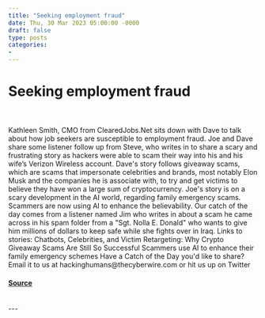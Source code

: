 ```yaml
---
title: "Seeking employment fraud"
date: Thu, 30 Mar 2023 05:00:00 -0000
draft: false
type: posts
categories: 
- 
---
```

# Seeking employment fraud

<br/>

<br/>
Kathleen Smith, CMO from ClearedJobs.Net sits down with Dave to talk about how job seekers are susceptible to employment fraud. Joe and Dave share some listener follow up from Steve, who writes in to share a scary and frustrating story as hackers were able to scam their way into his and his wife’s Verizon Wireless account. Dave's story follows giveaway scams, which are scams that impersonate celebrities and brands, most notably Elon Musk and the companies he is associate with, to try and get victims to believe they have won a large sum of cryptocurrency. Joe's story is on a scary development in the AI world, regarding family emergency scams. Scammers are now using AI to enhance the believability. Our catch of the day comes from a listener named Jim who writes in about a scam he came across in his spam folder from a "Sgt. Nolla E. Donald" who wants to give him millions of dollars to keep safe while she fights over in Iraq. Links to stories: Chatbots, Celebrities, and Victim Retargeting: Why Crypto Giveaway Scams Are Still So Successful Scammers use AI to enhance their family emergency schemes Have a Catch of the Day you'd like to share? Email it to us at hackinghumans@thecyberwire.com or hit us up on Twitter

#### [Source](https://thecyberwire.com/podcasts/hacking-humans/237/notes)

<br/>
---

